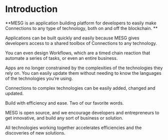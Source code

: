 # Introduction

**MESG is an application building platform for developers to easily make Connections to any type of technology, both on and off the blockchain. **  
  
Applications can be built quickly and easily because MESG gives developers access to a shared toolbox of Connections to any technology.   
  
You can even design Workflows, which are a timed chain reaction that automate a series of tasks, or even an entire business.  
  
Apps are no longer constrained by the complexities of the technologies they rely on. You can easily update them without needing to know the languages of the technologies you’re using. 

Connections to complex technologies can be easily added, changed and updated. 

Build with efficiency and ease. Two of our favorite words.

MESG is open source, and we encourage developers and entrepreneurs to get innovative, and build any sort of business or solution.

All technologies working together accelerates efficiencies and the discoveries of new solutions.



## 



